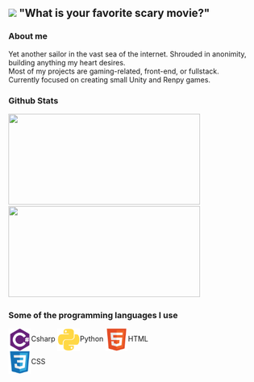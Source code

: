 
<h2><img src="https://media.tenor.com/vr6XFSvvTL4AAAAi/scream-halloween.gif" width="36px"> "What is your favorite scary movie?"</h2>

<h3>About me</h3>
<div>
  Yet another sailor in the vast sea of the internet. Shrouded in anonimity, building anything my heart desires.<br> 
  Most of my projects are gaming-related, front-end, or fullstack.<br>
  Currently focused on creating small Unity and Renpy games.
</div>

<h3>Github Stats</h3>
<div style="display: inline_block">
  <img height="180em" width="380" src="https://github-readme-stats.vercel.app/api?username=pixelrgb255&show_icons=true&theme=dark&include_all_commits=true&count_private=true"/>
  <img height="180em" width="380" src="https://github-readme-stats.vercel.app/api/top-langs/?username=pixelrgb255&layout=compact&langs_count=7&theme=dark"/>
</div>

<h3>Some of the programming languages I use</h3>
<div style="display: inline_block">
  <img align="center" alt="Csharp" height="45" width="45" src="https://github.com/devicons/devicon/blob/master/icons/csharp/csharp-plain.svg">Csharp
  <img align="center" alt="Python" height="45" width="45" src="https://github.com/devicons/devicon/blob/master/icons/python/python-plain.svg">Python
  <img align="center" alt="HTML" height="45" width="45" src="https://raw.githubusercontent.com/devicons/devicon/master/icons/html5/html5-original.svg">HTML<br>
  <img align="center" alt="CSS" height="45" width="45" src="https://raw.githubusercontent.com/devicons/devicon/master/icons/css3/css3-original.svg">CSS
</div> <!-- Add a <br> after every 3 items, so it looks smooth -->
